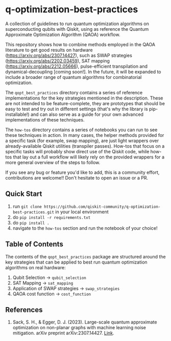 # q-optimization-best-practices

A collection of guidelines to run quantum optimization algorithms on superconducting qubits with Qiskit,
using as reference the Quantum Approximate Optimization Algorithm (QAOA) workflow.

This repository shows how to combine methods employed in the QAOA literature to get good results on hardware 
(https://arxiv.org/abs/2307.14427), such as SWAP strategies (https://arxiv.org/abs/2202.03459), 
SAT mapping (https://arxiv.org/abs/2212.05666), 
pulse-efficient transpilation and dynamical-decoupling [coming soon!]. In the future, it will be expanded 
to include a broader range of quantum algorithms for combinatorial optimization.

The `qopt_best_practices` directory contains a series of reference implementations for the key 
strategies mentioned in the description. These are not intended to be feature-complete, they are
prototypes that should be easy to test and try out in different settings 
(that's why the library is pip-installable!) and can also serve as a guide for your 
own advanced implementations of these techniques. 

The `how-tos` directory contains a series of notebooks you can run to see these techniques in action.
In many cases, the helper methods provided for a specific task (for example, swap mapping), are just 
light wrappers over already-available Qiskit utilities (transpiler passes). How-tos that focus 
on a specific tasks will probably show direct use of the Qiskit code, while how-tos that lay out a full
workflow will likely rely on the provided wrappers for a more general overview of the steps to follow.


If you see any bug or feature you'd like to add, this is a community effort, contributions are welcome!!
Don't hesitate to open an issue or a PR. 

## Quick Start

1. run `git clone https://github.com/qiskit-community/q-optimization-best-practices.git` in your local environment
2. do `pip install -r requirements.txt`
3. do `pip install .`
4. navigate to the `how-tos` section and run the notebook of your choice!


## Table of Contents

The contents of the `qopt_best_practices` package are structured around the key strategies that 
can be applied to best run quantum optimization algorithms on real hardware:

1. Qubit Selection -> `qubit_selection`
2. SAT Mapping -> `sat_mapping`
3. Application of SWAP strategies -> `swap_strategies`
4. QAOA cost function -> `cost_function`


## References
1. Sack, S. H., & Egger, D. J. (2023). Large-scale quantum approximate optimization on non-planar graphs with machine learning noise mitigation. arXiv preprint arXiv:2307.14427. [Link](https://arxiv.org/pdf/2307.14427.pdf).
